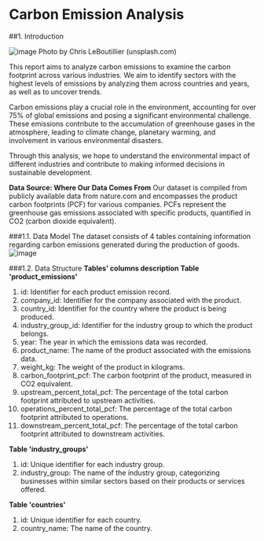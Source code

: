 # Carbon Emission Analysis
##1. Introduction

![image](https://github.com/user-attachments/assets/ab401dcd-3f98-4175-a63a-3c1875067eb9)
Photo by Chris LeBoutillier (unsplash.com)

This report aims to analyze carbon emissions to examine the carbon footprint across various industries. We aim to identify sectors with the highest levels of emissions by analyzing them across countries and years, as well as to uncover trends.

Carbon emissions play a crucial role in the environment, accounting for over 75% of global emissions and posing a significant environmental challenge. These emissions contribute to the accumulation of greenhouse gases in the atmosphere, leading to climate change, planetary warming, and involvement in various environmental disasters.

Through this analysis, we hope to understand the environmental impact of different industries and contribute to making informed decisions in sustainable development.

**Data Source: Where Our Data Comes From**
Our dataset is compiled from publicly available data from nature.com and encompasses the product carbon footprints (PCF) for various companies. PCFs represent the greenhouse gas emissions associated with specific products, quantified in CO2 (carbon dioxide equivalent).

###1.1. Data Model
The dataset consists of 4 tables containing information regarding carbon emissions generated during the production of goods.
![image](https://github.com/user-attachments/assets/6d8aec6d-739f-4a72-b57d-27728c1cafc3)

###1.2. Data Structure
**Tables' columns description**
**Table 'product_emissions'**
1. id: Identifier for each product emission record.
2. company_id: Identifier for the company associated with the product.
3. country_id: Identifier for the country where the product is being produced.
4. industry_group_id: Identifier for the industry group to which the product belongs.
5. year: The year in which the emissions data was recorded.
6. product_name: The name of the product associated with the emissions data.
7. weight_kg: The weight of the product in kilograms.
8. carbon_footprint_pcf: The carbon footprint of the product, measured in CO2 equivalent.
9. upstream_percent_total_pcf: The percentage of the total carbon footprint attributed to upstream activities.
10. operations_percent_total_pcf: The percentage of the total carbon footprint attributed to operations.
11. downstream_percent_total_pcf: The percentage of the total carbon footprint attributed to downstream activities.

**Table 'industry_groups'**
1. id: Unique identifier for each industry group.
2. industry_group: The name of the industry group, categorizing businesses within similar sectors based on their products or services offered.

**Table 'countries'**
1. id: Unique identifier for each country.
2. country_name: The name of the country.
